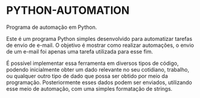 # PYTHON-AUTOMATION
 Programa de automação em Python.
 
Este é um programa Python simples desenvolvido para automatizar tarefas de envio de e-mail. 
O objetivo é mostrar como realizar automações, o envio de um e-mail foi apenas uma tarefa utilizada para esse fim.

É possível implementar essa ferramenta em diversos tipos de código, podendo inicialmente obter um dado relevante no seu cotidiano, trabalho, ou qualquer outro tipo de dado que possa ser obtido por meio da programação. Posteriormente esses dados podem ser enviados, utilizando esse meio de automação, com uma simples formatação de strings. 
